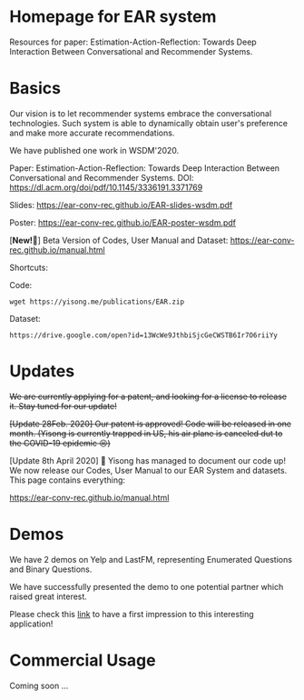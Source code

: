 # Homepage for EAR system

Resources for paper: Estimation-Action-Reflection: Towards Deep Interaction Between Conversational and Recommender Systems.



# Basics

Our vision is to let recommender systems embrace the conversational technologies. Such system is able to dynamically obtain user's preference and make more accurate recommendations.

We have published one work in WSDM'2020. 

Paper: Estimation-Action-Reflection: Towards Deep Interaction Between Conversational and Recommender Systems. DOI: https://dl.acm.org/doi/pdf/10.1145/3336191.3371769

Slides: https://ear-conv-rec.github.io/EAR-slides-wsdm.pdf

Poster: https://ear-conv-rec.github.io/EAR-poster-wsdm.pdf

[**New!🎉**] Beta Version of Codes, User Manual and Dataset: https://ear-conv-rec.github.io/manual.html



Shortcuts:

Code: 

```
wget https://yisong.me/publications/EAR.zip
```

Dataset:

```
https://drive.google.com/open?id=13WcWe9JthbiSjcGeCWSTB6Ir7O6riiYy
```



# Updates

~~We are currently applying for a patent, and looking for a license to release it. Stay tuned for our update!~~

~~[Update 28Feb. 2020] Our patent is approved! Code will be released in one month. (Yisong is currently trapped in US, his air plane is canceled dut to the COVID-19 epidemic 😣)~~

[Update 8th April 2020] 🎉 Yisong has managed to document our code up! We now release our Codes, User Manual to our EAR System and datasets. This page contains everything: 

https://ear-conv-rec.github.io/manual.html





# Demos

We have 2 demos on Yelp and LastFM, representing Enumerated Questions and Binary Questions. 

We have successfully presented the demo to one potential partner which raised great interest.

Please check this [link](https://ear-conv-rec.github.io/demo/) to have a first impression to this interesting application!



# Commercial Usage

Coming soon ...

